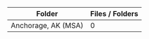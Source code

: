 | Folder              |   Files / Folders |
|---------------------|-------------------|
| Anchorage, AK (MSA) |                 0 |